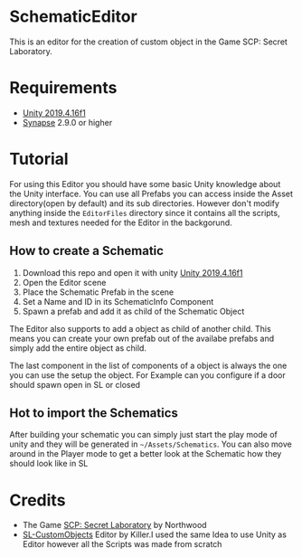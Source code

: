 # SchematicEditor
This is an editor for the creation of custom object in the Game SCP: Secret Laboratory.

# Requirements
* [Unity 2019.4.16f1](https://unity3d.com/de/get-unity/download/archive)
* [Synapse](https://github.com/SynapseSL/Synapse) 2.9.0 or higher

# Tutorial
For using this Editor you should have some basic Unity knowledge about the Unity interface.
You can use all Prefabs you can access inside the Asset directory(open by default) and its sub directories. However don't modify anything inside the `EditorFiles` directory since it contains all the scripts, mesh and textures needed for the Editor in the backgorund.

## How to create a Schematic
1. Download this repo and open it with unity [Unity 2019.4.16f1](https://unity3d.com/de/get-unity/download/archive)
2. Open the Editor scene
3. Place the Schematic Prefab in the scene
4. Set a Name and ID in its SchematicInfo Component
5. Spawn a prefab and add it as child of the Schematic Object

The Editor also supports to add a object as child of another child. This means you can create your own prefab out of the availabe prefabs and simply add the entire object as child.

The last component in the list of components of a object is always the one you can use the setup the object. For Example can you configure if a door should spawn open in SL or closed

## Hot to import the Schematics
After building your schematic you can simply just start the play mode of unity and they will be generated in `~/Assets/Schematics`. You can also move around in the Player mode to get a better look at the Schematic how they should look like in SL

# Credits
* The Game [SCP: Secret Laboratory](https://scpslgame.com) by Northwood
* [SL-CustomObjects](https://github.com/DentyTxR/SL-CustomObjects) Editor by Killer.I used the same Idea to use Unity as Editor however all the Scripts was made from scratch
